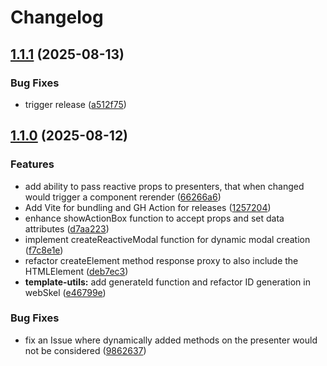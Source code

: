 # Changelog

## [1.1.1](https://github.com/OutfinityResearch/WebSkel/compare/v1.1.0...v1.1.1) (2025-08-13)


### Bug Fixes

* trigger release ([a512f75](https://github.com/OutfinityResearch/WebSkel/commit/a512f751633adbc4dddc039b30c074489caee8bd))

## [1.1.0](https://github.com/OutfinityResearch/WebSkel/compare/v1.0.2...v1.1.0) (2025-08-12)


### Features

* add ability to pass reactive props to presenters, that when changed would trigger a component rerender ([66266a6](https://github.com/OutfinityResearch/WebSkel/commit/66266a6084d3be7e3a751ed1a3c9b40b4ea7eaad))
* Add Vite for bundling and GH Action for releases ([1257204](https://github.com/OutfinityResearch/WebSkel/commit/1257204891e78e7061980111eef948b5081fef9e))
* enhance showActionBox function to accept props and set data attributes ([d7aa223](https://github.com/OutfinityResearch/WebSkel/commit/d7aa223754cc0dcfeed9c13ffab0147e0f84e314))
* implement createReactiveModal function for dynamic modal creation ([f7c8e1e](https://github.com/OutfinityResearch/WebSkel/commit/f7c8e1e04a9166b6766154360f1456754619b7fa))
* refactor createElement method response proxy to also include the HTMLElement ([deb7ec3](https://github.com/OutfinityResearch/WebSkel/commit/deb7ec3baaf578d65a34ff0f41cc20bcde69de0a))
* **template-utils:** add generateId function and refactor ID generation in webSkel ([e46799e](https://github.com/OutfinityResearch/WebSkel/commit/e46799e97febd97db36b9c692e88da55a45cc12b))


### Bug Fixes

* fix an Issue where dynamically added methods on the presenter would not be considered ([9862637](https://github.com/OutfinityResearch/WebSkel/commit/9862637f77399fe982c104b9dc07d28a1436d705))
